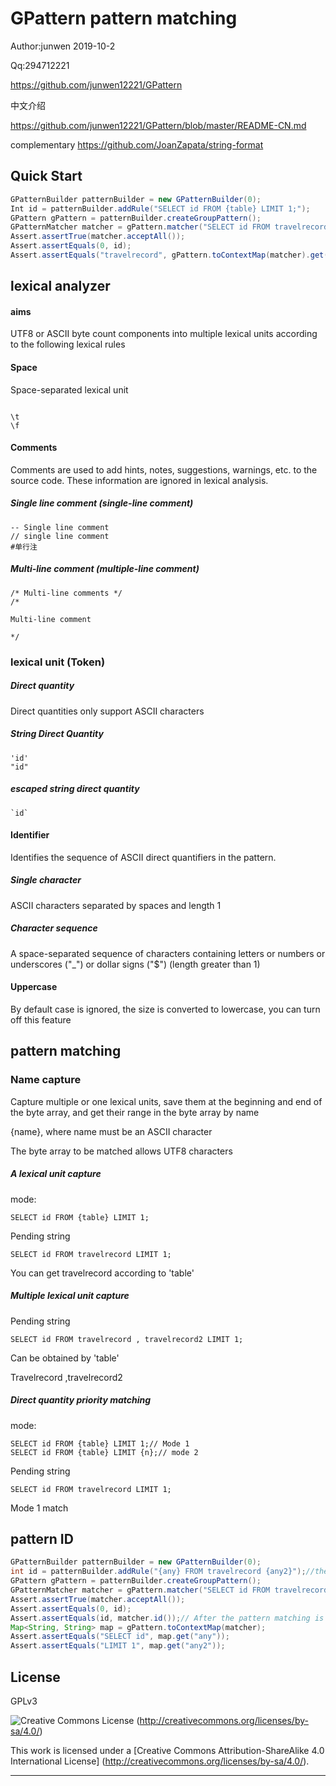 # GPattern pattern matching

Author:junwen 2019-10-2

Qq:294712221

<https://github.com/junwen12221/GPattern>

中文介绍

https://github.com/junwen12221/GPattern/blob/master/README-CN.md


complementary
https://github.com/JoanZapata/string-format


## Quick Start

```java
GPatternBuilder patternBuilder = new GPatternBuilder(0);
Int id = patternBuilder.addRule("SELECT id FROM {table} LIMIT 1;");
GPattern gPattern = patternBuilder.createGroupPattern();
GPatternMatcher matcher = gPattern.matcher("SELECT id FROM travelrecord LIMIT 1;");
Assert.assertTrue(matcher.acceptAll());
Assert.assertEquals(0, id);
Assert.assertEquals("travelrecord", gPattern.toContextMap(matcher).get("table"));
```



## lexical analyzer

#### aims

UTF8 or ASCII byte count components into multiple lexical units according to the following lexical rules



#### Space

Space-separated lexical unit

```
 
\t
\f
```



#### Comments

Comments are used to add hints, notes, suggestions, warnings, etc. to the source code. These information are ignored in lexical analysis.

##### Single line comment (single-line comment)

```
-- Single line comment
// single line comment
#单行注
```

##### Multi-line comment (multiple-line comment)

```
/* Multi-line comments */
/*

Multi-line comment

*/
```



### lexical unit (Token)

##### Direct quantity

Direct quantities only support ASCII characters

##### String Direct Quantity

```
'id'
"id"
```

##### escaped string direct quantity

```
`id`
```



#### Identifier

Identifies the sequence of ASCII direct quantifiers in the pattern.

##### Single character

ASCII characters separated by spaces and length 1

##### Character sequence

A space-separated sequence of characters containing letters or numbers or underscores ("_") or dollar signs ("$") (length greater than 1)



#### Uppercase

By default case is ignored, the size is converted to lowercase, you can turn off this feature



## pattern matching

### Name capture

Capture multiple or one lexical units, save them at the beginning and end of the byte array, and get their range in the byte array by name

{name}, where name must be an ASCII character

The byte array to be matched allows UTF8 characters



##### A lexical unit capture

mode:

```
SELECT id FROM {table} LIMIT 1;
```

Pending string

```
SELECT id FROM travelrecord LIMIT 1;
```

You can get travelrecord according to 'table'



##### Multiple lexical unit capture

Pending string

```
SELECT id FROM travelrecord , travelrecord2 LIMIT 1;
```

Can be obtained by 'table'

Travelrecord ,travelrecord2



##### Direct quantity priority matching

mode:

```
SELECT id FROM {table} LIMIT 1;// Mode 1
SELECT id FROM {table} LIMIT {n};// mode 2
```

Pending string

```
SELECT id FROM travelrecord LIMIT 1;
```

Mode 1 match



## pattern ID

```java
GPatternBuilder patternBuilder = new GPatternBuilder(0);
int id = patternBuilder.addRule("{any} FROM travelrecord {any2}");//the mode corresponds to an id
GPattern gPattern = patternBuilder.createGroupPattern();
GPatternMatcher matcher = gPattern.matcher("SELECT id FROM travelrecord LIMIT 1");
Assert.assertTrue(matcher.acceptAll());
Assert.assertEquals(0, id);
Assert.assertEquals(id, matcher.id());// After the pattern matching is successful, the id corresponding to the mode can be obtained according to the matcher.
Map<String, String> map = gPattern.toContextMap(matcher);
Assert.assertEquals("SELECT id", map.get("any"));
Assert.assertEquals("LIMIT 1", map.get("any2"));
```

## License

GPLv3



![Creative Commons License](https://i.creativecommons.org/l/by-sa/4.0/88x31.png) (http://creativecommons.org/licenses/by-sa/4.0/)

This work is licensed under a [Creative Commons Attribution-ShareAlike 4.0 International License] (http://creativecommons.org/licenses/by-sa/4.0/).

------

